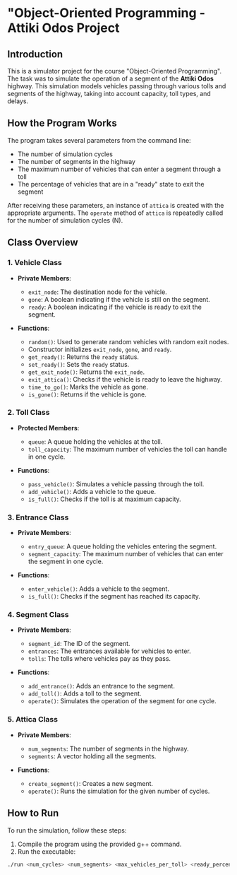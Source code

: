 # "Object-Oriented Programming - Attiki Odos Project

## Introduction

This is a simulator project for the course "Object-Oriented Programming". The task was to simulate the operation of a segment of the **Attiki Odos** highway. This simulation models vehicles passing through various tolls and segments of the highway, taking into account capacity, toll types, and delays.

## How the Program Works

The program takes several parameters from the command line:

- The number of simulation cycles
- The number of segments in the highway
- The maximum number of vehicles that can enter a segment through a toll
- The percentage of vehicles that are in a "ready" state to exit the segment

After receiving these parameters, an instance of `attica` is created with the appropriate arguments. The `operate` method of `attica` is repeatedly called for the number of simulation cycles (N).

## Class Overview

### 1. Vehicle Class

- **Private Members**:
    - `exit_node`: The destination node for the vehicle.
    - `gone`: A boolean indicating if the vehicle is still on the segment.
    - `ready`: A boolean indicating if the vehicle is ready to exit the segment.

- **Functions**:
    - `random()`: Used to generate random vehicles with random exit nodes.
    - Constructor initializes `exit_node`, `gone`, and `ready`.
    - `get_ready()`: Returns the `ready` status.
    - `set_ready()`: Sets the `ready` status.
    - `get_exit_node()`: Returns the `exit_node`.
    - `exit_attica()`: Checks if the vehicle is ready to leave the highway.
    - `time_to_go()`: Marks the vehicle as gone.
    - `is_gone()`: Returns if the vehicle is gone.

### 2. Toll Class

- **Protected Members**:
    - `queue`: A queue holding the vehicles at the toll.
    - `toll_capacity`: The maximum number of vehicles the toll can handle in one cycle.

- **Functions**:
    - `pass_vehicle()`: Simulates a vehicle passing through the toll.
    - `add_vehicle()`: Adds a vehicle to the queue.
    - `is_full()`: Checks if the toll is at maximum capacity.

### 3. Entrance Class

- **Private Members**:
    - `entry_queue`: A queue holding the vehicles entering the segment.
    - `segment_capacity`: The maximum number of vehicles that can enter the segment in one cycle.

- **Functions**:
    - `enter_vehicle()`: Adds a vehicle to the segment.
    - `is_full()`: Checks if the segment has reached its capacity.

### 4. Segment Class

- **Private Members**:
    - `segment_id`: The ID of the segment.
    - `entrances`: The entrances available for vehicles to enter.
    - `tolls`: The tolls where vehicles pay as they pass.

- **Functions**:
    - `add_entrance()`: Adds an entrance to the segment.
    - `add_toll()`: Adds a toll to the segment.
    - `operate()`: Simulates the operation of the segment for one cycle.

### 5. Attica Class

- **Private Members**:
    - `num_segments`: The number of segments in the highway.
    - `segments`: A vector holding all the segments.

- **Functions**:
    - `create_segment()`: Creates a new segment.
    - `operate()`: Runs the simulation for the given number of cycles.

## How to Run

To run the simulation, follow these steps:

1. Compile the program using the provided g++ command.
2. Run the executable:

```bash
./run <num_cycles> <num_segments> <max_vehicles_per_toll> <ready_percentage>
